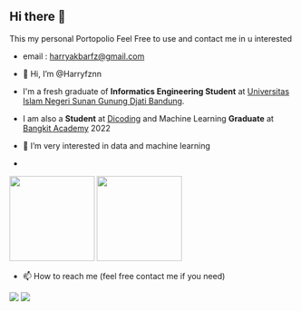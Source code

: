 ## Hi there 👋

This my personal Portopolio 
Feel Free to use and contact me in u interested
- email : harryakbarfz@gmail.com

- 👋 Hi, I’m @Harryfznn

- I'm a fresh graduate of **Informatics Engineering Student** at [Universitas Islam Negeri Sunan Gunung Djati Bandung](https://uinsgd.ac.id/).
- I am also a **Student** at [Dicoding](https://www.dicoding.com/) and Machine Learning **Graduate** at [Bangkit Academy](https://bangkit.academy) 2022
- 👀 I’m very interested in data and machine learning
-
 


<p>
 <a>
<img height="150em" src="https://github-readme-stats-eight-theta.vercel.app/api?username=harryfznn&show_icons=true&theme=radical&include_all_commits=true&count_private=true"/>
 <img height="150em" weidth="200" src="https://github-readme-stats-eight-theta.vercel.app/api/top-langs/?username=harryfznn&layout=compact&langs_count=8&theme=radical"/>
 </a>
 </p>


- 📫 How to reach me (feel free contact me if you need)

<a href="https://www.linkedin.com/in/harryfzn/"><img src="https://img.shields.io/badge/linkedin-%230077B5.svg?&style=for-the-badge&logo=linkedin&logoColor=white"/></a>
<a href="https://instagram.com/harryfzn"><img src="https://img.shields.io/badge/instagram-%23E4405F.svg?&style=for-the-badge&logo=instagram&logoColor=white"/></a>



<!---
HarrxYz/HarrxYz is a ✨ special ✨ repository because its `README.md` (this file) appears on your GitHub profile.
You can click the Preview link to take a look at your changes.
--->

